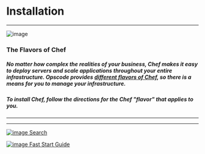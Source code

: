Installation
============

  

* * * * *

![image](../attachments/1179837/20840546.jpg)

### The Flavors of Chef

##### No matter how complex the realities of your business, Chef makes it easy to deploy servers and scale applications throughout your entire infrastructure. Opscode provides [different flavors of Chef](The%20Different%20Flavors%20of%20Chef.html "The Different Flavors of Chef"), so there is a means for you to manage your infrastructure.

##### To install Chef, follow the directions for the Chef "flavor" that applies to you.

  

* * * * *

* * * * *

[![image](../attachments/1179837/21463042.png)
Search](Search.html "Search")

[![image](../attachments/1179837/21463041.png) Fast Start
Guide](Fast%20Start%20Guide.html "Fast Start Guide")

  
  

  
